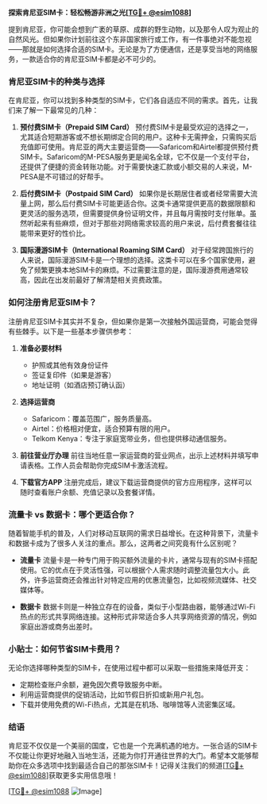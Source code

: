 **探索肯尼亚SIM卡：轻松畅游非洲之光[[TG💪+ @esim1088](https://t.me/s/esim1088)]**

提到肯尼亚，你可能会想到广袤的草原、成群的野生动物，以及那令人叹为观止的自然风光。但如果你计划前往这个东非国家旅行或工作，有一件事绝对不能忽视——那就是如何选择合适的SIM卡。无论是为了方便通信，还是享受当地的网络服务，一款适合你的肯尼亚SIM卡都是必不可少的。

### 肯尼亚SIM卡的种类与选择

在肯尼亚，你可以找到多种类型的SIM卡，它们各自适应不同的需求。首先，让我们来了解一下最常见的几种：

1. **预付费SIM卡（Prepaid SIM Card）**
   预付费SIM卡是最受欢迎的选择之一，尤其适合短期游客或不想长期绑定合同的用户。这种卡无需押金，只需购买后充值即可使用。肯尼亚的两大主要运营商——Safaricom和Airtel都提供预付费SIM卡。Safaricom的M-PESA服务更是闻名全球，它不仅是一个支付平台，还提供了便捷的资金转账功能。对于需要快速汇款或小额交易的人来说，M-PESA是不可错过的好帮手。

2. **后付费SIM卡（Postpaid SIM Card）**
   如果你是长期居住者或者经常需要大流量上网，那么后付费SIM卡可能更适合你。这类卡通常提供更高的数据限额和更灵活的服务选项，但需要提供身份证明文件，并且每月需按时支付账单。虽然听起来有些麻烦，但对于那些对网络需求较高的用户来说，后付费套餐往往能带来更好的性价比。

3. **国际漫游SIM卡（International Roaming SIM Card）**
   对于经常跨国旅行的人来说，国际漫游SIM卡是一个理想的选择。这类卡可以在多个国家使用，避免了频繁更换本地SIM卡的麻烦。不过需要注意的是，国际漫游费用通常较高，因此在出发前最好了解清楚相关资费政策。

### 如何注册肯尼亚SIM卡？

注册肯尼亚SIM卡其实并不复杂，但如果你是第一次接触外国运营商，可能会觉得有些棘手。以下是一些基本步骤供参考：

1. **准备必要材料**
   - 护照或其他有效身份证件
   - 签证复印件（如果是游客）
   - 地址证明（如酒店预订确认函）

2. **选择运营商**
   - Safaricom：覆盖范围广，服务质量高。
   - Airtel：价格相对便宜，适合预算有限的用户。
   - Telkom Kenya：专注于家庭宽带业务，但也提供移动通信服务。

3. **前往营业厅办理**
   前往当地任意一家运营商的营业网点，出示上述材料并填写申请表格。工作人员会帮助你完成SIM卡激活流程。

4. **下载官方APP**
   注册完成后，建议下载运营商提供的官方应用程序，这样可以随时查看账户余额、充值记录以及套餐详情。

### 流量卡 vs 数据卡：哪个更适合你？

随着智能手机的普及，人们对移动互联网的需求日益增长。在这种背景下，流量卡和数据卡成为了很多人关注的重点。那么，这两者之间究竟有什么区别呢？

- **流量卡**
  流量卡是一种专门用于购买额外流量的卡片，通常与现有的SIM卡搭配使用。它的优点在于灵活性强，可以根据个人需求随时调整流量包大小。此外，许多运营商还会推出针对特定应用的优惠流量包，比如视频流媒体、社交媒体等。

- **数据卡**
  数据卡则是一种独立存在的设备，类似于小型路由器，能够通过Wi-Fi热点的形式共享网络连接。这种形式非常适合多人共享网络资源的情况，例如家庭出游或商务出差时。

### 小贴士：如何节省SIM卡费用？

无论你选择哪种类型的SIM卡，在使用过程中都可以采取一些措施来降低开支：

- 定期检查账户余额，避免因欠费导致服务中断。
- 利用运营商提供的促销活动，比如节假日折扣或新用户礼包。
- 下载并使用免费的Wi-Fi热点，尤其是在机场、咖啡馆等人流密集区域。

### 结语

肯尼亚不仅仅是一个美丽的国度，它也是一个充满机遇的地方。一张合适的SIM卡不仅能让你更好地融入当地生活，还能为你打开通往世界的大门。希望本文能够帮助你在众多选项中找到最适合自己的那张SIM卡！记得关注我们的频道[[TG💪+ @esim1088](https://t.me/s/esim1088)]获取更多实用信息哦！

[[TG💪+ @esim1088](https://t.me/s/esim1088) ![Image](https://i.postimg.cc/4NQfJmqS/Snipaste-2025-05-13-00-14-12.png)]